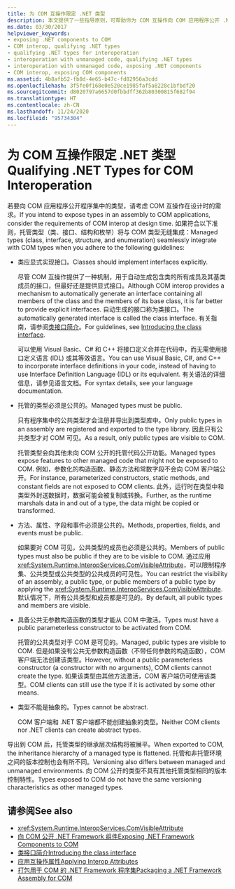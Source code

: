 ```yaml
---
title: 为 COM 互操作限定 .NET 类型
description: 本文提供了一些指导原则，可帮助你为 COM 互操作向 COM 应用程序公开 .NET 程序集中的类型。
ms.date: 03/30/2017
helpviewer_keywords:
- exposing .NET components to COM
- COM interop, qualifying .NET types
- qualifying .NET types for interoperation
- interoperation with unmanaged code, qualifying .NET types
- interoperation with unmanaged code, exposing .NET components
- COM interop, exposing COM components
ms.assetid: 4b8afb52-fb8d-4e65-b47c-fd82956a3cdd
ms.openlocfilehash: 3f5fe0f168e0e520ce1985faf5a8228c1bfbdf20
ms.sourcegitcommit: d8020797a6657d0fbbdff362b80300815f682f94
ms.translationtype: HT
ms.contentlocale: zh-CN
ms.lasthandoff: 11/24/2020
ms.locfileid: "95734304"
---
```

# <a name="qualifying-net-types-for-com-interoperation"></a><span data-ttu-id="b12ff-103">为 COM 互操作限定 .NET 类型</span><span class="sxs-lookup"><span data-stu-id="b12ff-103">Qualifying .NET Types for COM Interoperation</span></span>

<span data-ttu-id="b12ff-104">若要向 COM 应用程序公开程序集中的类型，请考虑 COM 互操作在设计时的需求。</span><span class="sxs-lookup"><span data-stu-id="b12ff-104">If you intend to expose types in an assembly to COM applications, consider the requirements of COM interop at design time.</span></span> <span data-ttu-id="b12ff-105">如果符合以下准则，托管类型（类、接口、结构和枚举）将与 COM 类型无缝集成：</span><span class="sxs-lookup"><span data-stu-id="b12ff-105">Managed types (class, interface, structure, and enumeration) seamlessly integrate with COM types when you adhere to the following guidelines:</span></span>  
  
- <span data-ttu-id="b12ff-106">类应显式实现接口。</span><span class="sxs-lookup"><span data-stu-id="b12ff-106">Classes should implement interfaces explicitly.</span></span>  
  
     <span data-ttu-id="b12ff-107">尽管 COM 互操作提供了一种机制，用于自动生成包含类的所有成员及其基类成员的接口，但最好还是提供显式接口。</span><span class="sxs-lookup"><span data-stu-id="b12ff-107">Although COM interop provides a mechanism to automatically generate an interface containing all members of the class and the members of its base class, it is far better to provide explicit interfaces.</span></span> <span data-ttu-id="b12ff-108">自动生成的接口称为类接口。</span><span class="sxs-lookup"><span data-stu-id="b12ff-108">The automatically generated interface is called the class interface.</span></span> <span data-ttu-id="b12ff-109">有关指南，请参阅[类接口简介](com-callable-wrapper.md#introducing-the-class-interface)。</span><span class="sxs-lookup"><span data-stu-id="b12ff-109">For guidelines, see [Introducing the class interface](com-callable-wrapper.md#introducing-the-class-interface).</span></span>  
  
     <span data-ttu-id="b12ff-110">可以使用 Visual Basic、C# 和 C++ 将接口定义合并在代码中，而无需使用接口定义语言 (IDL) 或其等效语言。</span><span class="sxs-lookup"><span data-stu-id="b12ff-110">You can use Visual Basic, C#, and C++ to incorporate interface definitions in your code, instead of having to use Interface Definition Language (IDL) or its equivalent.</span></span> <span data-ttu-id="b12ff-111">有关语法的详细信息，请参见语言文档。</span><span class="sxs-lookup"><span data-stu-id="b12ff-111">For syntax details, see your language documentation.</span></span>  
  
- <span data-ttu-id="b12ff-112">托管的类型必须是公共的。</span><span class="sxs-lookup"><span data-stu-id="b12ff-112">Managed types must be public.</span></span>  
  
     <span data-ttu-id="b12ff-113">只有程序集中的公共类型才会注册并导出到类型库中。</span><span class="sxs-lookup"><span data-stu-id="b12ff-113">Only public types in an assembly are registered and exported to the type library.</span></span> <span data-ttu-id="b12ff-114">因此只有公共类型才对 COM 可见。</span><span class="sxs-lookup"><span data-stu-id="b12ff-114">As a result, only public types are visible to COM.</span></span>  
  
     <span data-ttu-id="b12ff-115">托管类型会向其他未向 COM 公开的托管代码公开功能。</span><span class="sxs-lookup"><span data-stu-id="b12ff-115">Managed types expose features to other managed code that might not be exposed to COM.</span></span> <span data-ttu-id="b12ff-116">例如，参数化的构造函数、静态方法和常数字段不会向 COM 客户端公开。</span><span class="sxs-lookup"><span data-stu-id="b12ff-116">For instance, parameterized constructors, static methods, and constant fields are not exposed to COM clients.</span></span> <span data-ttu-id="b12ff-117">此外，运行时在类型中和类型外封送数据时，数据可能会被复制或转换。</span><span class="sxs-lookup"><span data-stu-id="b12ff-117">Further, as the runtime marshals data in and out of a type, the data might be copied or transformed.</span></span>  
  
- <span data-ttu-id="b12ff-118">方法、属性、字段和事件必须是公共的。</span><span class="sxs-lookup"><span data-stu-id="b12ff-118">Methods, properties, fields, and events must be public.</span></span>  
  
     <span data-ttu-id="b12ff-119">如果要对 COM 可见，公共类型的成员也必须是公共的。</span><span class="sxs-lookup"><span data-stu-id="b12ff-119">Members of public types must also be public if they are to be visible to COM.</span></span> <span data-ttu-id="b12ff-120">通过应用 <xref:System.Runtime.InteropServices.ComVisibleAttribute>，可以限制程序集、公共类型或公共类型的公共成员的可见性。</span><span class="sxs-lookup"><span data-stu-id="b12ff-120">You can restrict the visibility of an assembly, a public type, or public members of a public type by applying the <xref:System.Runtime.InteropServices.ComVisibleAttribute>.</span></span> <span data-ttu-id="b12ff-121">默认情况下，所有公共类型和成员都是可见的。</span><span class="sxs-lookup"><span data-stu-id="b12ff-121">By default, all public types and members are visible.</span></span>  
  
- <span data-ttu-id="b12ff-122">具备公共无参数构造函数的类型才能从 COM 中激活。</span><span class="sxs-lookup"><span data-stu-id="b12ff-122">Types must have a public parameterless constructor to be activated from COM.</span></span>  
  
     <span data-ttu-id="b12ff-123">托管的公共类型对于 COM 是可见的。</span><span class="sxs-lookup"><span data-stu-id="b12ff-123">Managed, public types are visible to COM.</span></span> <span data-ttu-id="b12ff-124">但是如果没有公共无参数构造函数（不带任何参数的构造函数），COM 客户端无法创建该类型。</span><span class="sxs-lookup"><span data-stu-id="b12ff-124">However, without a public parameterless constructor (a constructor with no arguments), COM clients cannot create the type.</span></span> <span data-ttu-id="b12ff-125">如果该类型由其他方法激活，COM 客户端仍可使用该类型。</span><span class="sxs-lookup"><span data-stu-id="b12ff-125">COM clients can still use the type if it is activated by some other means.</span></span>  
  
- <span data-ttu-id="b12ff-126">类型不能是抽象的。</span><span class="sxs-lookup"><span data-stu-id="b12ff-126">Types cannot be abstract.</span></span>  
  
     <span data-ttu-id="b12ff-127">COM 客户端和 .NET 客户端都不能创建抽象的类型。</span><span class="sxs-lookup"><span data-stu-id="b12ff-127">Neither COM clients nor .NET clients can create abstract types.</span></span>  
  
 <span data-ttu-id="b12ff-128">导出到 COM 后，托管类型的继承层次结构将被展平。</span><span class="sxs-lookup"><span data-stu-id="b12ff-128">When exported to COM, the inheritance hierarchy of a managed type is flattened.</span></span> <span data-ttu-id="b12ff-129">托管和非托管环境之间的版本控制也会有所不同。</span><span class="sxs-lookup"><span data-stu-id="b12ff-129">Versioning also differs between managed and unmanaged environments.</span></span> <span data-ttu-id="b12ff-130">向 COM 公开的类型不具有其他托管类型相同的版本控制特性。</span><span class="sxs-lookup"><span data-stu-id="b12ff-130">Types exposed to COM do not have the same versioning characteristics as other managed types.</span></span>  
  
## <a name="see-also"></a><span data-ttu-id="b12ff-131">请参阅</span><span class="sxs-lookup"><span data-stu-id="b12ff-131">See also</span></span>

- <xref:System.Runtime.InteropServices.ComVisibleAttribute>
- [<span data-ttu-id="b12ff-132">向 COM 公开 .NET Framework 组件</span><span class="sxs-lookup"><span data-stu-id="b12ff-132">Exposing .NET Framework Components to COM</span></span>](../../framework/interop/exposing-dotnet-components-to-com.md)
- [<span data-ttu-id="b12ff-133">类接口简介</span><span class="sxs-lookup"><span data-stu-id="b12ff-133">Introducing the class interface</span></span>](com-callable-wrapper.md#introducing-the-class-interface)
- [<span data-ttu-id="b12ff-134">应用互操作属性</span><span class="sxs-lookup"><span data-stu-id="b12ff-134">Applying Interop Attributes</span></span>](apply-interop-attributes.md)
- [<span data-ttu-id="b12ff-135">打包用于 COM 的 .NET Framework 程序集</span><span class="sxs-lookup"><span data-stu-id="b12ff-135">Packaging a .NET Framework Assembly for COM</span></span>](../../framework/interop/packaging-an-assembly-for-com.md)
